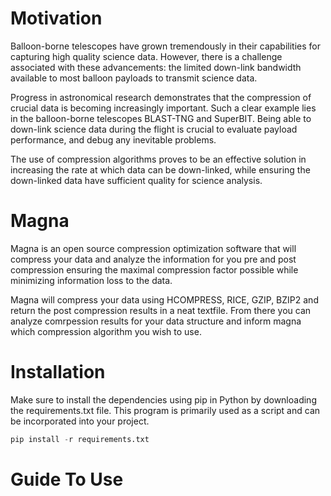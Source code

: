 # Motivation

Balloon-borne telescopes have grown tremendously in their capabilities for capturing high quality science
data. However, there is a challenge associated with these advancements: the limited down-link bandwidth
available to most balloon payloads to transmit science data. 

Progress in astronomical research
demonstrates that the compression of crucial data is becoming increasingly important. Such a clear
example lies in the balloon-borne telescopes BLAST-TNG and SuperBIT. Being able to down-link science
data during the flight is crucial to evaluate payload performance, and debug any inevitable problems. 

The use of compression algorithms proves to be an effective solution in increasing the rate at which data can
be down-linked, while ensuring the down-linked data have sufficient quality for science analysis.

# Magna

Magna is an open source compression optimization software that will compress your data and analyze the information for you pre and post compression 
ensuring the maximal compression factor possible while minimizing information loss to the data.

Magna will compress your data using HCOMPRESS, RICE, GZIP, BZIP2 and return the post compression results in a neat textfile. From there you can analyze 
comrpession results for your data structure and inform magna which compression algorithm you wish to use.

# Installation 

Make sure to install the dependencies using pip in Python by downloading the requirements.txt file. This program is primarily used as a script and can be incorporated into your project.

```python
pip install -r requirements.txt
```

# Guide To Use


